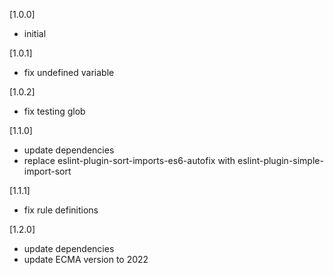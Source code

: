 [1.0.0]

-   initial

[1.0.1]

-   fix undefined variable

[1.0.2]

-   fix testing glob

[1.1.0]

-   update dependencies
-   replace eslint-plugin-sort-imports-es6-autofix with eslint-plugin-simple-import-sort

[1.1.1]

-   fix rule definitions

[1.2.0]

- update dependencies
- update ECMA version to 2022